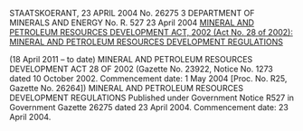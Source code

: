 STAATSKOERANT, 23 APRIL 2004 No. 26275 3
DEPARTMENT OF MINERALS AND ENERGY
No. R. 527 23 April 2004
[MINERAL AND PETROLEUM RESOURCES DEVELOPMENT ACT, 2002 (Act No. 28 of 2002): MINERAL AND PETROLEUM RESOURCES DEVELOPMENT REGULATIONS ](https://www.gov.za/sites/default/files/gcis_document/201409/26275rg7949gon527.pdf)


(18 April 2011 – to date)
MINERAL AND PETROLEUM RESOURCES DEVELOPMENT ACT 28 OF 2002
(Gazette No. 23922, Notice No. 1273 dated 10 October 2002. Commencement date: 1 May 2004 [Proc. No.
R25, Gazette No. 26264])
MINERAL AND PETROLEUM RESOURCES DEVELOPMENT REGULATIONS
Published under Government Notice R527 in Government Gazette 26275 dated 23 April 2004.
Commencement date: 23 April 2004.
